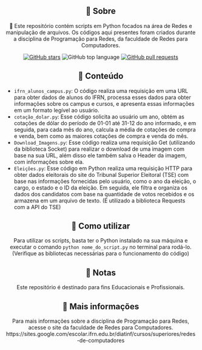 <h2 align="center">📌 Sobre</h2>

<p align="center">
    🚀 Este repositório contém scripts em Python focados na área de Redes e manipulação de arquivos. Os códigos aqui presentes foram criados durante a disciplina de Programação para Redes, da faculdade de Redes para Computadores.
</p>

<p align="center">
    <a href="https://github.com/kakanetwork/Projetos.py/stargazers"><img alt="GitHub stars" 
    src="https://img.shields.io/github/stars/kakanetwork/Projetos.py?color=4d080e&style=flat-square"></a>
    <img alt="GitHub top language" src="https://img.shields.io/github/languages/top/kakanetwork/Projetos.py?color=4d080e&style=flat-square">
    <a href="https://github.com/kakanetwork/Projetos.py/pulls"><img alt="GitHub pull requests" 
    src="https://img.shields.io/github/issues-pr/kakanetwork/Projetos.py?color=4d080e&style=flat-square"></a>

</p>

<h2 align="center">📂 Conteúdo</h2>

<ul>
  <li><code>ifrn_alunos_campus.py</code>: O código realiza uma requisição em uma URL para obter dados de alunos do IFRN, processa esses dados para obter informações    sobre os campus e cursos, e apresenta essas informações em um formato legível ao usuário.</li>
  <li><code>cotação_dolar.py</code>: Esse código solicita ao usuário um ano, obtém as cotações de dólar do período de 01-01 até 31-12 do ano informado, e em seguida, para cada mês do ano, calcula a média de cotações de compra e venda, bem como as maiores cotações de compra e venda do mês.</li>
  <li><code>Download_Imagens.py</code>: Esse código realiza uma requisição Get (utilizando da biblioteca Socket) para realizar o download de uma imagem com base na sua URL, além disso ele também salva o Header da imagem, com informações sobre ela.</li>
  <li><code>Eleições.py</code>: Esse código em Python realiza uma requisição HTTP para obter dados eleitorais do site do Tribunal Superior Eleitoral (TSE) com base nas informações fornecidas pelo usuário, como o ano da eleição, o cargo, o estado e o ID da eleição. Em seguida, ele filtra e organiza os dados dos candidatos com base na quantidade de votos recebidos e os armazena em um arquivo de texto. (É utilizado a biblioteca Requests com a API do TSE)</li>
</ul>

<h2 align="center">🚀 Como utilizar</h2>

<p align="center">
    Para utilizar os scripts, basta ter o Python instalado na sua máquina e executar o comando <code>python nome_do_script.py</code> no terminal para rodá-lo.
    (Verifique as bibliotecas necessárias para o funcionamento do código)
</p>

<h2 align="center">📝 Notas</h2>

<p align="center">
    Este repositório é destinado para fins Educacionais e Profissionais.
</p>

<h2 align="center">👀 Mais informações</h2>

<p align="center">
    Para mais informações sobre a disciplina de Programação para Redes, acesse o site da faculdade de Redes para Computadores.
    https://sites.google.com/escolar.ifrn.edu.br/diatinf/cursos/superiores/redes-de-computadores
</p>

<p align="center">
  <a href="https://github.com/kakanetwork/Projetos.py/stargazers"><img alt="GitHub stars" 
  src="https://img.shields.io/github/st
